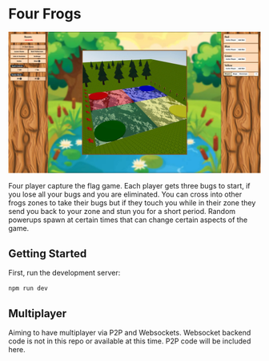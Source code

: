 # Four Frogs

![Game Preview](/public/img/game-preview.jpg)

Four player capture the flag game. Each player gets three bugs to start, if you lose all your bugs and you are eliminated. You can cross into other frogs zones to take their bugs but if they touch you while in their zone they send you back to your zone and stun you for a short period. Random powerups spawn at certain times that can change certain aspects of the game.

## Getting Started

First, run the development server:

```bash
npm run dev
```

## Multiplayer

Aiming to have multiplayer via P2P and Websockets. Websocket backend code is not in this repo or available at this time. P2P code will be included here.